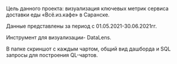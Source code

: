 Цель данного проекта: визуализация ключевых метрик сервиса доставки еды «Всё.из.кафе» в Саранске.

Данные представлены за период с 01.05.2021-30.06.2021гг.

Инструмент для визуализации- DataLens.

В папке скриншот с каждым чартом, общий вид дашборда и SQL запросы для построения QL-чартов.
